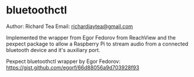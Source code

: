 # bluetoothctl

Author: Richard Tea
Email: richardjaytea@gmail.com

Implemented the wrapper from Egor Fedorov from ReachView and the pexpect package to allow a Raspberry Pi to stream audio from a connected bluetooth device and it's auxiliary port.

Pexpect bluetoothctl wrapper by Egor Fedorov: 
https://gist.github.com/egorf/66d88056a9d703928f93
